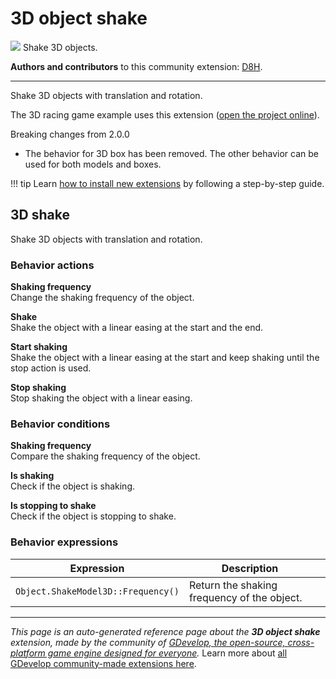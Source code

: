 # 3D object shake

<img src="https://resources.gdevelop-app.com/assets/Icons/vector-difference-ab.svg" class="extension-icon"></img>
Shake 3D objects.

**Authors and contributors** to this community extension: [D8H](https://gd.games/D8H).

---

Shake 3D objects with translation and rotation.

The 3D racing game example uses this extension ([open the project online](https://editor.gdevelop.io/?project=example://3d-racing-game)).

Breaking changes from 2.0.0

- The behavior for 3D box has been removed. The other behavior can be used for both models and boxes.

!!! tip
    Learn [how to install new extensions](/gdevelop5/extensions/search) by following a step-by-step guide.



## 3D shake 

Shake 3D objects with translation and rotation. 

### Behavior actions

**Shaking frequency**  
Change the shaking frequency of the object.

**Shake**  
Shake the object with a linear easing at the start and the end.

**Start shaking**  
Shake the object with a linear easing at the start and keep shaking until the stop action is used.

**Stop shaking**  
Stop shaking the object with a linear easing.

### Behavior conditions

**Shaking frequency**  
Compare the shaking frequency of the object.

**Is shaking**  
Check if the object is shaking.

**Is stopping to shake**  
Check if the object is stopping to shake.

### Behavior expressions

| Expression | Description |  |
|-----|-----|-----|
| `Object.ShakeModel3D::Frequency()` | Return the shaking frequency of the object. ||

---

*This page is an auto-generated reference page about the **3D object shake** extension, made by the community of [GDevelop, the open-source, cross-platform game engine designed for everyone](https://gdevelop.io/).* Learn more about [all GDevelop community-made extensions here](/gdevelop5/extensions).